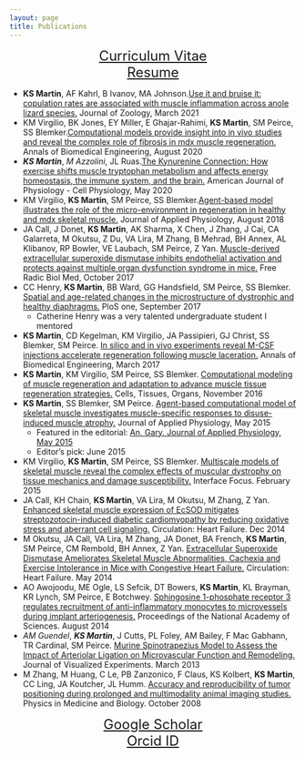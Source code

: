 ```yaml
---
layout: page
title: Publications
---
```


<p class="message" style="text-align:center">
  <font size="+2"><a href="/pdfs/KSM_CV.pdf">Curriculum Vitae</a><br>
  <a href="/pdfs/KSM_RESUME.pdf">Resume</a>
  </font>
  
</p>

- **KS Martin**, AF Kahrl, B Ivanov, MA Johnson.[Use it and bruise it: copulation rates are associated with muscle inflammation across anole lizard species.](https://zslpublications.onlinelibrary.wiley.com/doi/abs/10.1111/jzo.12880) Journal of Zoology, March 2021
- KM Virgilio, BK Jones, EY Miller, E Ghajar-Rahimi, **KS Martin**, SM Peirce, SS Blemker.[Computational models provide insight into in vivo studies and reveal the complex role of fibrosis in mdx muscle regeneration.](https://link.springer.com/article/10.1007/s10439-020-02566-1) Annals of Biomedical Engineering, August 2020
- ***KS Martin***, *M Azzolini*, JL Ruas.[The Kynurenine Connection: How exercise shifts muscle tryptophan metabolism and affects energy homeostasis, the immune system, and the brain.](https://journals.physiology.org/doi/full/10.1152/ajpcell.00580.2019) American Journal of Physiology - Cell Physiology, May 2020
- KM Virgilio, **KS Martin**, SM Peirce, SS Blemker.[Agent-based model illustrates the role of the micro-environment in regeneration in healthy and mdx skeletal muscle.](https://www.physiology.org/doi/abs/10.1152/japplphysiol.00379.2018) Journal of Applied Physiology, August 2018
- JA Call, J Donet, **KS Martin**, AK Sharma, X Chen, J Zhang, J Cai, CA Galarreta, M Okutsu, Z Du, VA Lira, M Zhang, B Mehrad, BH Annex, AL Klibanov, RP Bowler, VE Laubach, SM Peirce, Z Yan. [Muscle-derived extracellular superoxide dismutase inhibits endothelial activation and protects against multiple organ dysfunction syndrome in mice.](http://www.sciencedirect.com/science/article/pii/S0891584917307827) Free Radic Biol Med, October 2017
- CC Henry, **KS Martin**, BB Ward, GG Handsfield, SM Peirce, SS Blemker. [Spatial and age-related changes in the microstructure of dystrophic and healthy diaphragms.](http://journals.plos.org/plosone/article?id=10.1371/journal.pone.0183853) PloS one, September 2017
	- Catherine Henry was a very talented undergraduate student I mentored
- **KS Martin**, CD Kegelman, KM Virgilio, JA Passipieri, GJ Christ, SS Blemker, SM Peirce. [In silico and in vivo experiments reveal M-CSF injections accelerate regeneration following muscle laceration.](https://www.ncbi.nlm.nih.gov/pubmed/27718091) Annals of Biomedical Engineering, March 2017
- **KS Martin**, KM Virgilio, SM Peirce, SS Blemker. [Computational modeling of muscle regeneration and adaptation to advance muscle tissue regeneration strategies.](https://www.karger.com/Article/Abstract/443635) Cells, Tissues, Organs, November 2016
- **KS Martin**, SS Blemker, SM Peirce. [Agent-based computational model of skeletal muscle investigates muscle-specific responses to disuse-induced muscle atrophy.](http://jap.physiology.org/content/118/10/1299.abstract) Journal of Applied Physiology, May 2015
	- Featured in the editorial: [An, Gary. Journal of Applied Physiology, May 2015](http://jap.physiology.org/content/118/10/1191)
	- Editor’s pick: June 2015
- KM Virgilio, **KS Martin**, SM Peirce, SS Blemker. [Multiscale models of skeletal muscle reveal the complex effects of muscular dystrophy on tissue mechanics and damage susceptibility.](http://rsfs.royalsocietypublishing.org/content/5/2/20140080) Interface Focus. February 2015
- JA Call, KH Chain, **KS Martin**, VA Lira, M Okutsu, M Zhang, Z Yan. [Enhanced skeletal muscle expression of EcSOD mitigates streptozotocin-induced diabetic cardiomyopathy by reducing oxidative stress and aberrant cell signaling.](http://circheartfailure.ahajournals.org/content/early/2014/12/11/CIRCHEARTFAILURE.114.001540.short) Circulation: Heart Failure. Dec 2014
- M Okutsu, JA Call, VA Lira, M Zhang, JA Donet, BA French, **KS Martin**, SM Peirce, CM Rembold, BH Annex, Z Yan. [Extracellular Superoxide Dismutase Ameliorates Skeletal Muscle Abnormalities, Cachexia and Exercise Intolerance in Mice with Congestive Heart Failure.](http://circheartfailure.ahajournals.org/content/7/3/519.short) Circulation: Heart Failure. May 2014
- AO Awojoodu, ME Ogle, LS Sefcik, DT Bowers, **KS Martin**, KL Brayman, KR Lynch, SM Peirce, E Botchwey. [Sphingosine 1-phosphate receptor 3 regulates recruitment of anti-inflammatory monocytes to microvessels during implant arteriogenesis.](http://www.pnas.org/content/110/34/13785.full?sid=d5bcd80b-44ca-4c12-a599-57e9ac4b6d4c) Proceedings of the National Academy of Sciences. August 2014
- *AM Guendel*, ***KS Martin***, J Cutts, PL Foley, AM Bailey, F Mac Gabhann, TR Cardinal, SM Peirce. [Murine Spinotrapezius Model to Assess the Impact of Arteriolar Ligation on Microvascular Function and Remodeling.](http://www.ncbi.nlm.nih.gov/pmc/articles/PMC3622090/) Journal of Visualized Experiments. March 2013
- M Zhang, M Huang, C Le, PB Zanzonico, F Claus, KS Kolbert, **KS Martin**, CC Ling, JA Koutcher, JL Humm.  [Accuracy and reproducibility of tumor positioning during prolonged and multimodality animal imaging studies.](http://iopscience.iop.org/article/10.1088/0031-9155/53/20/021/meta)	 Physics in Medicine and Biology. October 2008

<p class="message" style="text-align:center">
<font size="+2"><a href="https://scholar.google.se/citations?user=4rJ1zHgAAAAJ&hl=en&oi=sra">Google Scholar</a><br>
<a href="http://orcid.org/0000-0002-6161-9611">Orcid ID</a></font>

</p>